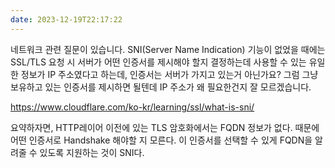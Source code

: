 ```yaml
---
date: 2023-12-19T22:17:22
---
```

네트워크 관련 질문이 있습니다. SNI(Server Name Indication) 기능이 없었을 때에는 SSL/TLS 요청 시 서버가 어떤 인증서를 제시해야 할지 결정하는데 사용할 수 있는 유일한 정보가 IP 주소였다고 하는데, 인증서는 서버가 가지고 있는거 아닌가요? 그럼 그냥 보유하고 있는 인증서를 제시하면 될텐데 IP 주소가 왜 필요한건지 잘 모르겠습니다.

https://www.cloudflare.com/ko-kr/learning/ssl/what-is-sni/

요약하자면, HTTP레이어 이전에 있는 TLS 암호화에서는 FQDN 정보가 없다. 때문에 어떤 인증서로 Handshake 해야할 지 모른다. 이 인증서를 선택할 수 있게 FQDN을 알려줄 수 있도록 지원하는 것이 SNI다.